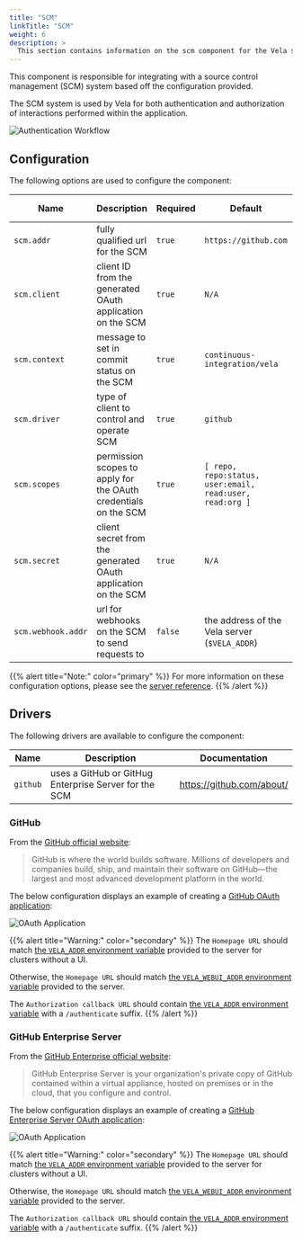 ```yaml
---
title: "SCM"
linkTitle: "SCM"
weight: 6
description: >
  This section contains information on the scm component for the Vela server.
---
```


This component is responsible for integrating with a source control management (SCM) system based off the configuration provided.

The SCM system is used by Vela for both authentication and authorization of interactions performed within the application.

![Authentication Workflow](/docs/installation/server/reference/authentication_workflow.png)

## Configuration

The following options are used to configure the component:

| Name               | Description                                                     | Required | Default                                                  | Environment Variables                         |
| ------------------ | --------------------------------------------------------------- | -------- | -------------------------------------------------------- | --------------------------------------------- |
| `scm.addr`         | fully qualified url for the SCM                                 | `true`   | `https://github.com`                                     | `SCM_ADDR`<br>`VELA_SCM_ADDR`                 |
| `scm.client`       | client ID from the generated OAuth application on the SCM       | `true`   | `N/A`                                                    | `SCM_CLIENT`<br>`VELA_SCM_CLIENT`             |
| `scm.context`      | message to set in commit status on the SCM                      | `true`   | `continuous-integration/vela`                            | `SCM_CONTEXT`<br>`VELA_SCM_CONTEXT`           |
| `scm.driver`       | type of client to control and operate SCM                       | `true`   | `github`                                                 | `SCM_DRIVER`<br>`VELA_SCM_DRIVER`             |
| `scm.scopes`       | permission scopes to apply for the OAuth credentials on the SCM | `true`   | `[ repo, repo:status, user:email, read:user, read:org ]` | `SCM_SCOPES`<br>`VELA_SCM_SCOPES`             |
| `scm.secret`       | client secret from the generated OAuth application on the SCM   | `true`   | `N/A`                                                    | `SCM_SECRET`<br>`VELA_SCM_SECRET`             |
| `scm.webhook.addr` | url for webhooks on the SCM to send requests to                 | `false`  | the address of the Vela server (`$VELA_ADDR`)            | `SCM_WEBHOOK_ADDR`<br>`VELA_SCM_WEBHOOK_ADDR` |

{{% alert title="Note:" color="primary" %}}
For more information on these configuration options, please see the [server reference](/docs/installation/server/reference/).
{{% /alert %}}

## Drivers

The following drivers are available to configure the component:

| Name     | Description                                           | Documentation             |
| -------- | ----------------------------------------------------- | ------------------------- |
| `github` | uses a GitHub or GitHug Enterprise Server for the SCM | https://github.com/about/ |

### GitHub

From the [GitHub official website](https://github.com/about/):

> GitHub is where the world builds software. Millions of developers and companies build, ship, and maintain their software on GitHub—the largest and most advanced development platform in the world.

The below configuration displays an example of creating a [GitHub OAuth application](https://docs.github.com/developers/apps/building-oauth-apps/creating-an-oauth-app):

![OAuth Application](/docs/installation/server/github_oauth.png)

{{% alert title="Warning:" color="secondary" %}}
The `Homepage URL` should match [the `VELA_ADDR` environment variable](/docs/installation/server/reference/#vela_addr) provided to the server for clusters without a UI.

Otherwise, the `Homepage URL` should match [the `VELA_WEBUI_ADDR` environment variable](/docs/installation/server/reference/#vela_webui_addr) provided to the server.

The `Authorization callback URL` should contain [the `VELA_ADDR` environment variable](/docs/installation/server/reference/#vela_addr) with a `/authenticate` suffix.
{{% /alert %}}

### GitHub Enterprise Server

From the [GitHub Enterprise official website](https://docs.github.com/en/enterprise-server/admin/overview/system-overview):

> GitHub Enterprise Server is your organization's private copy of GitHub contained within a virtual appliance, hosted on premises or in the cloud, that you configure and control.

The below configuration displays an example of creating a [GitHub Enterprise Server OAuth application](https://docs.github.com/enterprise-server@3.3/developers/apps/building-oauth-apps/creating-an-oauth-app):

![OAuth Application](/docs/installation/server/github_enterprise_oauth.png)

{{% alert title="Warning:" color="secondary" %}}
The `Homepage URL` should match [the `VELA_ADDR` environment variable](/docs/installation/server/reference/#vela_addr) provided to the server for clusters without a UI.

Otherwise, the `Homepage URL` should match [the `VELA_WEBUI_ADDR` environment variable](/docs/installation/server/reference/#vela_webui_addr) provided to the server.

The `Authorization callback URL` should contain [the `VELA_ADDR` environment variable](/docs/installation/server/reference/#vela_addr) with a `/authenticate` suffix.
{{% /alert %}}
